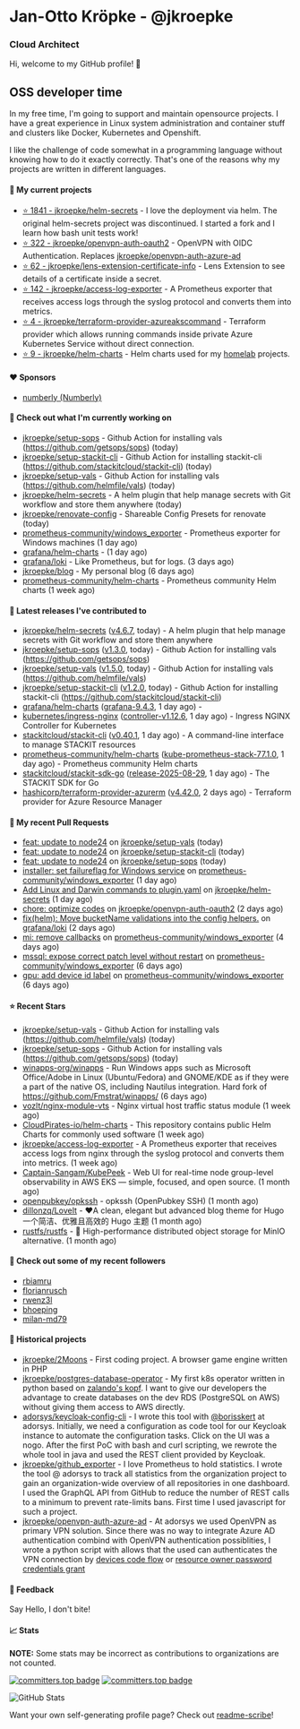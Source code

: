 # Jan-Otto Kröpke - @jkroepke
### Cloud Architect 

Hi, welcome to my GitHub profile! 👋

## OSS developer time
In my free time, I'm going to support and maintain opensource projects. I have a great experience in Linux system administration and container stuff and clusters like Docker, Kubernetes and Openshift.

I like the challenge of code somewhat in a programming language without knowing how to do it exactly correctly. That's one of the reasons why my projects are written in different languages.

#### 🌱 My current projects
- [⭐️ 1841 - jkroepke/helm-secrets](https://github.com/jkroepke/helm-secrets) - I love the deployment via helm. The original helm-secrets project was discontinued. I started a fork and I learn how bash unit tests work!
- [⭐️ 322 - jkroepke/openvpn-auth-oauth2](https://github.com/jkroepke/openvpn-auth-oauth2) - OpenVPN with OIDC Authentication. Replaces  [jkroepke/openvpn-auth-azure-ad](https://github.com/jkroepke/openvpn-auth-azure-ad) 
- [⭐️ 62 - jkroepke/lens-extension-certificate-info](https://github.com/jkroepke/lens-extension-certificate-info) - Lens Extension to see details of a certificate inside a secret.
- [⭐️ 142 - jkroepke/access-log-exporter](https://github.com/jkroepke/access-log-exporter) - A Prometheus exporter that receives access logs through the syslog protocol and converts them into metrics.
- [⭐️ 4 - jkroepke/terraform-provider-azureakscommand](https://github.com/jkroepke/terraform-provider-azureakscommand) - Terraform provider which allows running commands inside private Azure Kubernetes Service without direct connection.
- [⭐️ 9 - jkroepke/helm-charts](https://github.com/jkroepke/helm-charts) - Helm charts used for my [homelab](https://github.com/jkroepke/homelab) projects.

#### ❤️ Sponsors

- [numberly (Numberly)](https://github.com/numberly)


#### 👷 Check out what I'm currently working on

- [jkroepke/setup-sops](https://github.com/jkroepke/setup-sops) - Github Action for installing vals (https://github.com/getsops/sops) (today)
- [jkroepke/setup-stackit-cli](https://github.com/jkroepke/setup-stackit-cli) - Github Action for installing stackit-cli (https://github.com/stackitcloud/stackit-cli) (today)
- [jkroepke/setup-vals](https://github.com/jkroepke/setup-vals) - Github Action for installing vals (https://github.com/helmfile/vals) (today)
- [jkroepke/helm-secrets](https://github.com/jkroepke/helm-secrets) - A helm plugin that help manage secrets with Git workflow and store them anywhere (today)
- [jkroepke/renovate-config](https://github.com/jkroepke/renovate-config) - Shareable Config Presets for renovate (today)
- [prometheus-community/windows_exporter](https://github.com/prometheus-community/windows_exporter) - Prometheus exporter for Windows machines (1 day ago)
- [grafana/helm-charts](https://github.com/grafana/helm-charts) -  (1 day ago)
- [grafana/loki](https://github.com/grafana/loki) - Like Prometheus, but for logs. (3 days ago)
- [jkroepke/blog](https://github.com/jkroepke/blog) - My personal blog (6 days ago)
- [prometheus-community/helm-charts](https://github.com/prometheus-community/helm-charts) - Prometheus community Helm charts (1 week ago)

#### 🔭 Latest releases I've contributed to

- [jkroepke/helm-secrets](https://github.com/jkroepke/helm-secrets) ([v4.6.7](https://github.com/jkroepke/helm-secrets/releases/tag/v4.6.7), today) - A helm plugin that help manage secrets with Git workflow and store them anywhere
- [jkroepke/setup-sops](https://github.com/jkroepke/setup-sops) ([v1.3.0](https://github.com/jkroepke/setup-sops/releases/tag/v1.3.0), today) - Github Action for installing vals (https://github.com/getsops/sops)
- [jkroepke/setup-vals](https://github.com/jkroepke/setup-vals) ([v1.5.0](https://github.com/jkroepke/setup-vals/releases/tag/v1.5.0), today) - Github Action for installing vals (https://github.com/helmfile/vals)
- [jkroepke/setup-stackit-cli](https://github.com/jkroepke/setup-stackit-cli) ([v1.2.0](https://github.com/jkroepke/setup-stackit-cli/releases/tag/v1.2.0), today) - Github Action for installing stackit-cli (https://github.com/stackitcloud/stackit-cli)
- [grafana/helm-charts](https://github.com/grafana/helm-charts) ([grafana-9.4.3](https://github.com/grafana/helm-charts/releases/tag/grafana-9.4.3), 1 day ago) - 
- [kubernetes/ingress-nginx](https://github.com/kubernetes/ingress-nginx) ([controller-v1.12.6](https://github.com/kubernetes/ingress-nginx/releases/tag/controller-v1.12.6), 1 day ago) - Ingress NGINX Controller for Kubernetes
- [stackitcloud/stackit-cli](https://github.com/stackitcloud/stackit-cli) ([v0.40.1](https://github.com/stackitcloud/stackit-cli/releases/tag/v0.40.1), 1 day ago) - A command-line interface to manage STACKIT resources
- [prometheus-community/helm-charts](https://github.com/prometheus-community/helm-charts) ([kube-prometheus-stack-77.1.0](https://github.com/prometheus-community/helm-charts/releases/tag/kube-prometheus-stack-77.1.0), 1 day ago) - Prometheus community Helm charts
- [stackitcloud/stackit-sdk-go](https://github.com/stackitcloud/stackit-sdk-go) ([release-2025-08-29](https://github.com/stackitcloud/stackit-sdk-go/releases/tag/release-2025-08-29), 1 day ago) - The STACKIT SDK for Go
- [hashicorp/terraform-provider-azurerm](https://github.com/hashicorp/terraform-provider-azurerm) ([v4.42.0](https://github.com/hashicorp/terraform-provider-azurerm/releases/tag/v4.42.0), 2 days ago) - Terraform provider for Azure Resource Manager

#### 🔨 My recent Pull Requests

- [feat: update to node24](https://github.com/jkroepke/setup-vals/pull/164) on [jkroepke/setup-vals](https://github.com/jkroepke/setup-vals) (today)
- [feat: update to node24](https://github.com/jkroepke/setup-stackit-cli/pull/67) on [jkroepke/setup-stackit-cli](https://github.com/jkroepke/setup-stackit-cli) (today)
- [feat: update to node24](https://github.com/jkroepke/setup-sops/pull/62) on [jkroepke/setup-sops](https://github.com/jkroepke/setup-sops) (today)
- [installer: set failureflag for Windows service](https://github.com/prometheus-community/windows_exporter/pull/2191) on [prometheus-community/windows_exporter](https://github.com/prometheus-community/windows_exporter) (1 day ago)
- [Add Linux and Darwin commands to plugin.yaml](https://github.com/jkroepke/helm-secrets/pull/574) on [jkroepke/helm-secrets](https://github.com/jkroepke/helm-secrets) (1 day ago)
- [chore: optimize codes](https://github.com/jkroepke/openvpn-auth-oauth2/pull/592) on [jkroepke/openvpn-auth-oauth2](https://github.com/jkroepke/openvpn-auth-oauth2) (2 days ago)
- [fix(helm): Move bucketName validations into the config helpers.](https://github.com/grafana/loki/pull/19051) on [grafana/loki](https://github.com/grafana/loki) (2 days ago)
- [mi: remove callbacks](https://github.com/prometheus-community/windows_exporter/pull/2188) on [prometheus-community/windows_exporter](https://github.com/prometheus-community/windows_exporter) (4 days ago)
- [mssql: expose correct patch level without restart](https://github.com/prometheus-community/windows_exporter/pull/2187) on [prometheus-community/windows_exporter](https://github.com/prometheus-community/windows_exporter) (6 days ago)
- [gpu: add device id label](https://github.com/prometheus-community/windows_exporter/pull/2186) on [prometheus-community/windows_exporter](https://github.com/prometheus-community/windows_exporter) (6 days ago)

#### ⭐ Recent Stars

- [jkroepke/setup-vals](https://github.com/jkroepke/setup-vals) - Github Action for installing vals (https://github.com/helmfile/vals) (today)
- [jkroepke/setup-sops](https://github.com/jkroepke/setup-sops) - Github Action for installing vals (https://github.com/getsops/sops) (today)
- [winapps-org/winapps](https://github.com/winapps-org/winapps) -  Run Windows apps such as Microsoft Office/Adobe in Linux (Ubuntu/Fedora) and GNOME/KDE as if they were a part of the native OS, including Nautilus integration. Hard fork of https://github.com/Fmstrat/winapps/ (6 days ago)
- [vozlt/nginx-module-vts](https://github.com/vozlt/nginx-module-vts) - Nginx virtual host traffic status module (1 week ago)
- [CloudPirates-io/helm-charts](https://github.com/CloudPirates-io/helm-charts) - This repository contains public Helm Charts for commonly used software (1 week ago)
- [jkroepke/access-log-exporter](https://github.com/jkroepke/access-log-exporter) - A Prometheus exporter that receives access logs from nginx through the syslog protocol and converts them into metrics. (1 week ago)
- [Captain-Sangam/KubePeek](https://github.com/Captain-Sangam/KubePeek) - Web UI for real-time node group-level observability in AWS EKS — simple, focused, and open source. (1 month ago)
- [openpubkey/opkssh](https://github.com/openpubkey/opkssh) - opkssh (OpenPubkey SSH) (1 month ago)
- [dillonzq/LoveIt](https://github.com/dillonzq/LoveIt) - ❤️A clean, elegant but advanced blog theme for Hugo 一个简洁、优雅且高效的 Hugo 主题 (1 month ago)
- [rustfs/rustfs](https://github.com/rustfs/rustfs) - 🚀 High-performance distributed object storage for MinIO  alternative. (1 month ago)

#### 👯 Check out some of my recent followers

- [rbiamru](https://github.com/rbiamru)
- [florianrusch](https://github.com/florianrusch)
- [rwenz3l](https://github.com/rwenz3l)
- [bhoeping](https://github.com/bhoeping)
- [milan-md79](https://github.com/milan-md79)

#### 📜 Historical projects
- [jkroepke/2Moons](https://github.com/jkroepke/2Moons) - First coding project. A browser game engine written in PHP
- [jkroepke/postgres-database-operator](https://github.com/jkroepke/postgres-database-operator) - My first k8s operator written in python based on [zalando's kopf](https://github.com/zalando-incubator/kopf). I want to give our developers the advantage to create databases on the dev RDS (PostgreSQL on AWS) without giving them access to AWS directly.
- [adorsys/keycloak-config-cli](https://github.com/adorsys/keycloak-config-cli) - I wrote this tool with [@borisskert](https://github.com/borisskert) at adorsys. Initially, we need a configuration as code tool for our Keycloak instance to automate the configuration tasks. Click on the UI was a nogo. After the first PoC with bash and curl scripting, we rewrote the whole tool in java and used the REST client provided by Keycloak.
- [jkroepke/github_exporter](https://github.com/jkroepke/github_exporter) - I love Prometheus to hold statistics. I wrote the tool @ adorsys to track all statistics from the organization project to gain an organization-wide overview of all repositories in one dashboard. I used the GraphQL API from GitHub to reduce the number of REST calls to a minimum to prevent rate-limits bans. First time I used javascript for such a project.
- [jkroepke/openvpn-auth-azure-ad](https://github.com/jkroepke/openvpn-auth-azure-ad) - At adorsys we used OpenVPN as primary VPN solution. Since there was no way to integrate Azure AD authentication combind with OpenVPN authentication possiblities, I wrote a python script with allows that the used can authenticates the VPN connection by [devices code flow](https://docs.microsoft.com/en-us/azure/active-directory/develop/v2-oauth2-device-code) or [resource owner password credentials grant](https://docs.microsoft.com/en-us/azure/active-directory/develop/v2-oauth-ropc)

#### 💬 Feedback

Say Hello, I don't bite!

#### 📈 Stats

**NOTE:** Some stats may be incorrect as contributions to organizations
are not counted.

[![committers.top badge](https://user-badge.committers.top/germany/jkroepke.svg)](https://user-badge.committers.top/germany/jkroepke)
[![committers.top badge](https://user-badge.committers.top/germany_public/jkroepke.svg)](https://user-badge.committers.top/germany_public/jkroepke)

![GitHub Stats](https://github-readme-stats.vercel.app/api?username=jkroepke&count_private=false&theme=tokyonight&show_icons=true)

Want your own self-generating profile page? Check out [readme-scribe](https://github.com/muesli/readme-scribe)!
